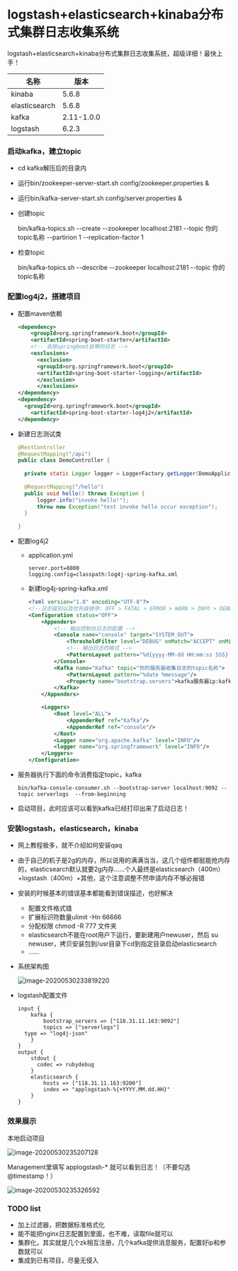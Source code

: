 # logstash+elasticsearch+kinaba分布式集群日志收集系统

logstash+elasticsearch+kinaba分布式集群日志收集系统，超级详细！最快上手！

| 名称          | 版本       |
| ------------- | ---------- |
| kinaba        | 5.6.8      |
| elasticsearch | 5.6.8      |
| kafka         | 2.11-1.0.0 |
| logstash      | 6.2.3      |

### 启动kafka，建立topic

- cd kafka解压后的目录内

- 运行bin/zookeeper-server-start.sh config/zookeeper.properties &

- 运行bin/kafka-server-start.sh config/server.properties &

- 创建topic

  bin/kafka-topics.sh --create --zookeeper localhost:2181 --topic 你的topic名称 --partirion 1 --replication-factor 1

- 检查topic

  bin/kafka-topics.sh --describe --zookeeper localhost:2181 --topic 你的topic名称

### 配置log4j2，搭建项目

- 配置maven依赖

  ```xml
  <dependency>    
      <groupId>org.springframework.boot</groupId>    
      <artifactId>spring-boot-starter</artifactId>    
      <!-- 去除springboot自带的日志 -->       
      <exclusions>        
      	<exclusion>            
      	<groupId>org.springframework.boot</groupId>            
      	<artifactId>spring-boot-starter-logging</artifactId>        
      	</exclusion>    
    	</exclusions>
  </dependency>
  <dependency>    
  	<groupId>org.springframework.boot</groupId>   
      <artifactId>spring-boot-starter-log4j2</artifactId>
  </dependency>
  ```

- 新建日志测试类

  ```java
  @RestController
  @RequestMapping("/api")
  public class DemoController {
  	
  	private static Logger logger = LoggerFactory.getLogger(DemoApplication.class);
  	
  	@RequestMapping("/hello")
  	public void hello() throws Exception {
  		logger.info("invoke hello!");
  		throw new Exception("test invoke hello occur exception");
  	}
  	
  }
  ```

- 配置log4j2

  - application.yml

    ```
    server.port=8800
    logging.config=classpath:log4j-spring-kafka.xml
    ```

  - 新建log4j-spring-kafka.xml

    ```xml
    <?xml version="1.0" encoding="UTF-8"?>
    <!--日志级别以及优先级排序: OFF > FATAL > ERROR > WARN > INFO > DEBUG > TRACE > ALL -->
    <Configuration status="OFF">
        <Appenders>
            <!-- 输出控制台日志的配置 -->
            <Console name="console" target="SYSTEM_OUT">
                <ThresholdFilter level="DEBUG" onMatch="ACCEPT" onMismatch="DENY"/>
                <!-- 输出日志的格式 -->
                <PatternLayout pattern="%d{yyyy-MM-dd HH:mm:ss SSS} [%t] %-5level %logger{36} - %msg%n"/>
            </Console>
            <Kafka name="Kafka" topic="你的服务器收集日志的topic名称">
                <PatternLayout pattern="%date %message"/>
                <Property name="bootstrap.servers">kafka服务器ip:kafka监听端口</Property>
            </Kafka>
        </Appenders>
    
        <Loggers>
            <Root level="ALL">
                <AppenderRef ref="Kafka"/>
                <AppenderRef ref="console"/>
            </Root>
            <Logger name="org.apache.kafka" level="INFO"/>
            <logger name="org.springframework" level="INFO"/>
        </Loggers>
    </Configuration>
    ```

- 服务器执行下面的命令消费指定topic，kafka

  ```linux
  bin/kafka-console-consumer.sh --bootstrap-server localhost:9092 --topic serverlogs  --from-beginning
  ```

- 启动项目，此时应该可以看到kafka已经打印出来了启动日志！

### 安装logstash，elasticsearch，kinaba

- 网上教程极多，就不介绍如何安装qaq

- 由于自己的机子是2g的内存，所以说用的满满当当，这几个组件都挺能抢内存的，elasticsearch默认就要2g内存......个人最终是elasticsearch（400m）+logstash（400m）+其他，这个注意调整不然申请内存不够必报错

- 安装的时候基本的错误基本都能看到错误描述，也好解决

  - 配置文件格式错
  - 扩展标识符数量ulimit -Hn 66666
  - 分配权限 chmod -R 777 文件夹
  - elasticsearch不能在root用户下运行，要新建用户newuser，然后 su newuser，拷贝安装包到/usr目录下cd到指定目录启动elasticsearch
  - ......

- 系统架构图

  ![image-20200530233819220](http://118.31.11.163:6868/files/struct.png)

- logstash配置文件

  ```
  input {
      kafka {
          bootstrap_servers => ["118.31.11.163:9092"]
          topics => ["serverlogs"]
  	type => "log4j-json"
      }
  }
  output {
      stdout {
        codec => rubydebug
      }
      elasticsearch {
          hosts => ["118.31.11.163:9200"]
          index => "applogstash-%{+YYYY.MM.dd.HH}"
      }
  }
  ```

### 效果展示

本地启动项目

![image-20200530235207128](http://118.31.11.163:6868/files/image-20200530235326592.png)

Management里填写 applogstash-* 就可以看到日志！（不要勾选@timestamp！）

![image-20200530235326592](http://118.31.11.163:6868/files/image-20200530235207128.png)

### TODO list

- 加上过滤器，把数据标准格式化
- 能不能把nginx日志配置到里面，也不难，读取file就可以
- 集群化，其实就是几个zk相互注册，几个kafka提供消息服务，配置好ip和参数就可以
- 集成到已有项目，尽量无侵入
